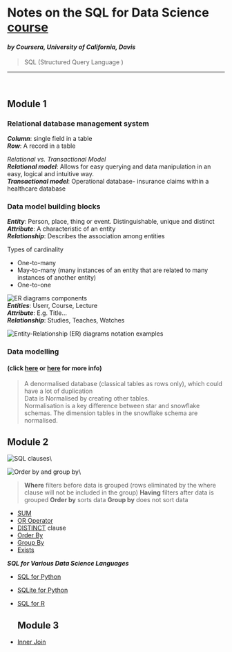 # Notes on the SQL for Data Science [course](https://www.coursera.org/learn/sql-for-data-science/home/module/1)
#### *by Coursera, University of California, Davis*
> SQL (Structured Query Language )
* * *
 <br>
 
## Module 1
### Relational database management system

***Column***: single field in a table \
***Row***: A record in a table

*Relational vs. Transactional Model*\
***Relational model***: Allows for easy querying and data manipulation in an easy, logical and intuitive way.\
***Transactional model***: Operational database- insurance claims within a healthcare database

### Data model building blocks
***Entity***: Person, place, thing or event. Distinguishable, unique and distinct\
***Attribute***: A characteristic of an entity \
***Relationship***: Describes the association among entities 

Types of cardinality
* One-to-many
* May-to-many (many instances of an entity that are related to many instances of another entity)
* One-to-one

![ER diagrams components](.pictures/ER_diagram_components.png)\
***Entities***: Userr, Course, Lecture\
***Attribute***: E.g. Title... \
***Relationship***: Studies, Teaches, Watches 

![Entity-Relationship (ER) diagrams notation examples](.pictures/ER_diagram_notation.png "ER_diagram_notation")


### Data modelling 
#### (click [here](https://www.red-gate.com/blog/data-warehouse-modeling-star-schema-vs-snowflake-schema) or [here](https://www.sqlitetutorial.net/sqlite-inner-join/) for more info)
> A denormalised database (classical tables as rows only), which could have a lot of duplication\
> Data is Normalised by creating other tables.\
>  Normalisation is a key difference between star and snowflake schemas.  The dimension tables in the snowflake schema are normalised.


## Module 2
![SQL clauses](.pictures/SQL_clauses.png)\

![Order by and group by](.pictures/order_group_by.png)\
> **Where** filters before data is grouped (rows eliminated by the where clause will not be included in the group)
> **Having** filters after data is grouped
> **Order by** sorts data
> **Group by** does not sort data

* [SUM](https://www.geeksforgeeks.org/sqlite/sqlite-sum-function/)
* [OR Operator](https://www.sqlitetutorial.net/sqlite-or-operator/)
* [DISTINCT](https://www.sqlitetutorial.net/sqlite-distinct/#:~:text=The%20DISTINCT%20clause%20is%20an,rows%20in%20the%20result%20set.&text=In%20this%20syntax%3A,immediately%20after%20the%20SELECT%20keyword.) clause
* [Order By](https://www.sqlitetutorial.net/sqlite-order-by/#:~:text=Introduction%20to%20SQLite%20ORDER%20BY%20clause&text=The%20ORDER%20BY%20clause%20comes,the%20ASC%20or%20DESC%20keyword.)
* [Group By](https://www.sqlitetutorial.net/sqlite-group-by/)
* [Exists](https://www.sqlitetutorial.net/sqlite-exists/)

***SQL for Various Data Science Languages***
* [SQL for Python](https://pypi.org/project/python-sql/)
* [SQLite for Python](https://docs.python.org/3/library/sqlite3.html)
* [SQL for R](https://cran.r-project.org/web/packages/sqldf/sqldf.pdf)


  ## Module 3
* [Inner Join](https://www.sqlitetutorial.net/sqlite-inner-join/)
  
